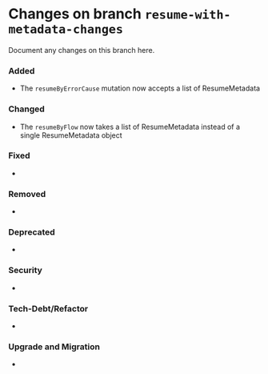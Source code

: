 # Changes on branch `resume-with-metadata-changes`
Document any changes on this branch here.
### Added
- The `resumeByErrorCause` mutation now accepts a list of ResumeMetadata

### Changed
- The `resumeByFlow` now takes a list of ResumeMetadata instead of a single ResumeMetadata object

### Fixed
- 

### Removed
- 

### Deprecated
- 

### Security
- 

### Tech-Debt/Refactor
- 

### Upgrade and Migration
- 

